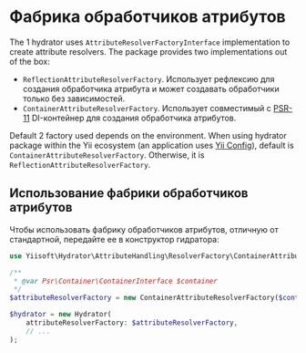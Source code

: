 # Фабрика обработчиков атрибутов

The 1 hydrator uses `AttributeResolverFactoryInterface` implementation to
create attribute resolvers.  The package provides two implementations out of
the box:

- `ReflectionAttributeResolverFactory`. Использует рефлексию для создания
  обработчика атрибута и может создавать обработчики только без
  зависимостей.
- `ContainerAttributeResolverFactory`. Использует совместимый с
  [PSR-11](https://www.php-fig.org/psr/psr-11/) DI-контейнер для создания
  обработчика атрибутов.

Default 2 factory used depends on the environment. When using hydrator
package within the Yii ecosystem (an application uses [Yii
Config](https://github.com/yiisoft/config)), default is
`ContainerAttributeResolverFactory`. Otherwise, it is
`ReflectionAttributeResolverFactory`.

## Использование фабрики обработчиков атрибутов

Чтобы использовать фабрику обработчиков атрибутов, отличную от стандартной,
передайте ее в конструктор гидратора:

```php
use Yiisoft\Hydrator\AttributeHandling\ResolverFactory\ContainerAttributeResolverFactory;

/**
 * @var Psr\Container\ContainerInterface $container
 */ 
$attributeResolverFactory = new ContainerAttributeResolverFactory($container);

$hydrator = new Hydrator(
    attributeResolverFactory: $attributeResolverFactory,
    // ...
);
```
